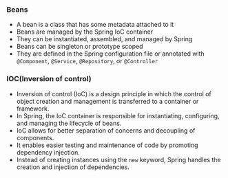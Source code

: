 ### Beans
- A bean is a class that has some metadata attached to it
- Beans are managed by the Spring IoC container
- They can be instantiated, assembled, and managed by Spring
- Beans can be singleton or prototype scoped
- They are defined in the Spring configuration file or annotated with `@Component`, `@Service`, `@Repository`, or `@Controller`

### IOC(Inversion of control)
- Inversion of control (IoC) is a design principle in which the control of object creation and management is transferred to a container or framework.
- In Spring, the IoC container is responsible for instantiating, configuring, and managing the lifecycle of beans.
- IoC allows for better separation of concerns and decoupling of components.
- It enables easier testing and maintenance of code by promoting dependency injection.
- Instead of creating instances using the `new` keyword, Spring handles the creation and injection of dependencies.
